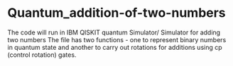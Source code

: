 # Quantum_addition-of-two-numbers
The code will run in IBM QISKIT quantum Simulator/ Simulator for adding two numbers
The file has two functions -  one to represent binary numbers in quantum state and another to carry out rotations for additions using cp (control rotation) gates.
